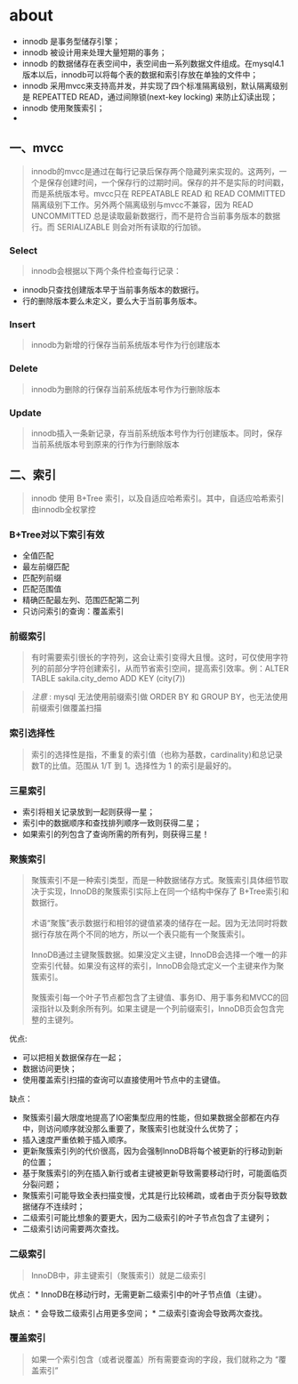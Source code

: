 # about

* innodb 是事务型储存引擎；
* innodb 被设计用来处理大量短期的事务；
* innodb 的数据储存在表空间中，表空间由一系列数据文件组成。在mysql4.1版本以后，innodb可以将每个表的数据和索引存放在单独的文件中；
* innodb 采用mvcc来支持高并发，并实现了四个标准隔离级别，默认隔离级别是 REPEATTED READ，通过间隙锁(next-key locking) 来防止幻读出现；
* innodb 使用聚簇索引；
* 

## 一、mvcc

> innodb的mvcc是通过在每行记录后保存两个隐藏列来实现的。这两列，一个是保存创建时间，一个保存行的过期时间。保存的并不是实际的时间戳，而是系统版本号。mvcc只在 REPEATABLE READ 和 READ COMMITTED 隔离级别下工作。另外两个隔离级别与mvcc不兼容，因为 READ UNCOMMITTED 总是读取最新数据行，而不是符合当前事务版本的数据行。而 SERIALIZABLE 则会对所有读取的行加锁。

### Select

> innodb会根据以下两个条件检查每行记录：

* innodb只查找创建版本早于当前事务版本的数据行。
* 行的删除版本要么未定义，要么大于当前事务版本。

### Insert

> innodb为新增的行保存当前系统版本号作为行创建版本

### Delete

> innodb为删除的行保存当前系统版本号作为行删除版本

### Update

> innodb插入一条新记录，存当前系统版本号作为行创建版本。同时，保存当前系统版本号到原来的行作为行删除版本

## 二、索引

> innodb 使用 B+Tree 索引，以及自适应哈希索引。其中，自适应哈希索引由innodb全权掌控

### B+Tree对以下索引有效

* 全值匹配
* 最左前缀匹配
* 匹配列前缀
* 匹配范围值
* 精确匹配最左列、范围匹配第二列
* 只访问索引的查询：覆盖索引

### 前缀索引

> 有时需要索引很长的字符列，这会让索引变得大且慢。这时，可仅使用字符列的前部分字符创建索引，从而节省索引空间，提高索引效率。例：ALTER TABLE sakila.city_demo ADD KEY (city(7))

> *注意* : mysql 无法使用前缀索引做 ORDER BY 和 GROUP BY，也无法使用前缀索引做覆盖扫描

### 索引选择性

> 索引的选择性是指，不重复的索引值（也称为基数，cardinality)和总记录数T的比值。范围从 1/T 到 1。选择性为 1 的索引是最好的。

### 三星索引

* 索引将相关记录放到一起则获得一星；
* 索引中的数据顺序和查找排列顺序一致则获得二星；
* 如果索引的列包含了查询所需的所有列，则获得三星！

### 聚簇索引

> 聚簇索引不是一种索引类型，而是一种数据储存方式。聚簇索引具体细节取决于实现，InnoDB的聚簇索引实际上在同一个结构中保存了 B+Tree索引和数据行。<br>
> <br>术语“聚簇”表示数据行和相邻的键值紧凑的储存在一起。因为无法同时将数据行存放在两个不同的地方，所以一个表只能有一个聚簇索引。<br>
> <br>InnoDB通过主键聚簇数据。如果没定义主键，InnoDB会选择一个唯一的非空索引代替。如果没有这样的索引，InnoDB会隐式定义一个主键来作为聚簇索引。<br>
> <br>聚簇索引每一个叶子节点都包含了主键值、事务ID、用于事务和MVCC的回滚指针以及剩余所有列。如果主键是一个列前缀索引，InnoDB页会包含完整的主键列。<br>

优点: 
* 可以把相关数据保存在一起；
* 数据访问更快；
* 使用覆盖索引扫描的查询可以直接使用叶节点中的主键值。

缺点：
* 聚簇索引最大限度地提高了IO密集型应用的性能，但如果数据全部都在内存中，则访问顺序就没那么重要了，聚簇索引也就没什么优势了；
* 插入速度严重依赖于插入顺序。
* 更新聚簇索引列的代价很高，因为会强制InnoDB将每个被更新的行移动到新的位置；
* 基于聚簇索引的列在插入新行或者主键被更新导致需要移动行时，可能面临页分裂问题；
* 聚簇索引可能导致全表扫描变慢，尤其是行比较稀疏，或者由于页分裂导致数据储存不连续时；
* 二级索引可能比想象的要更大，因为二级索引的叶子节点包含了主键列；
* 二级索引访问需要两次查找。

### 二级索引

> InnoDB中，非主键索引（聚簇索引）就是二级索引

优点：
    * InnoDB在移动行时，无需更新二级索引中的叶子节点值（主键）。

缺点：
    * 会导致二级索引占用更多空间；
    * 二级索引查询会导致两次查找。

### 覆盖索引

> 如果一个索引包含（或者说覆盖）所有需要查询的字段，我们就称之为 “覆盖索引”
